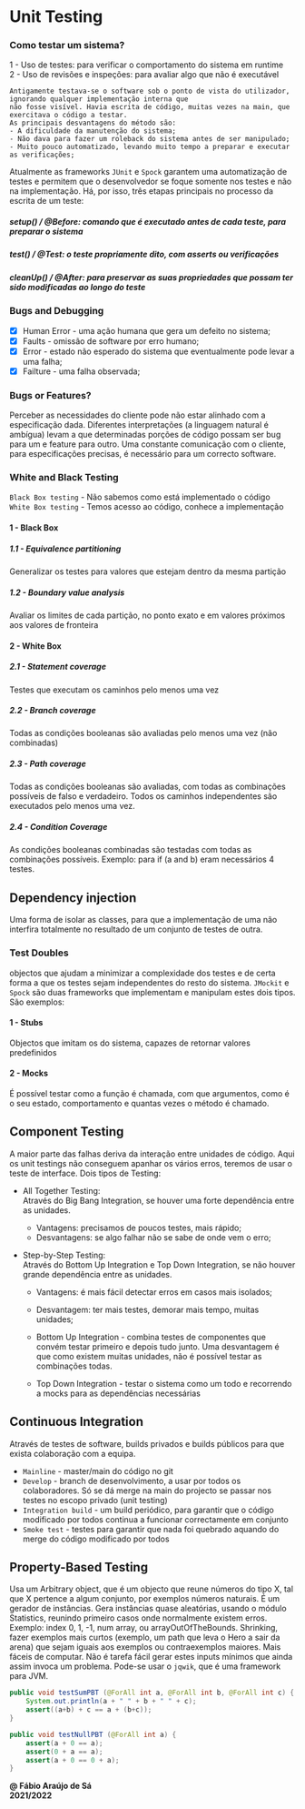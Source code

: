 # Unit Testing

### Como testar um sistema?

1 - Uso de testes: para verificar o comportamento do sistema em runtime <br>
2 - Uso de revisões e inspeções: para avaliar algo que não é executável <br>

    Antigamente testava-se o software sob o ponto de vista do utilizador, ignorando qualquer implementação interna que 
    não fosse visível. Havia escrita de código, muitas vezes na main, que exercitava o código a testar.
    As principais desvantagens do método são:
    - A dificuldade da manutenção do sistema;
    - Não dava para fazer um roleback do sistema antes de ser manipulado;
    - Muito pouco automatizado, levando muito tempo a preparar e executar as verificações;

Atualmente as frameworks `JUnit` e `Spock` garantem uma automatização de testes e permitem que o desenvolvedor se foque somente nos testes e não na implementação. Há, por isso, três etapas principais no processo da escrita de um teste: <br>
##### setup() / @Before: comando que é executado antes de cada teste, para preparar o sistema
##### test() / @Test: o teste propriamente dito, com asserts ou verificações
##### cleanUp() / @After: para preservar as suas propriedades que possam ter sido modificadas ao longo do teste

### Bugs and Debugging

- [X] Human Error - uma ação humana que gera um defeito no sistema; <br>
- [X] Faults - omissão de software por erro humano; <br>
- [X] Error - estado não esperado do sistema que eventualmente pode levar a uma falha; <br>
- [X] Failture - uma falha observada; <br>

### Bugs or Features?

Perceber as necessidades do cliente pode não estar alinhado com a especificação dada.
Diferentes interpretações (a linguagem natural é ambígua) levam a que determinadas porções de código possam ser bug para um e feature para outro.
Uma constante comunicação com o cliente, para especificações precisas, é necessário para um correcto software.

### White and Black Testing

`Black Box testing` - Não sabemos como está implementado o código <br>
`White Box testing` - Temos acesso ao código, conhece a implementação <br>

#### 1 - Black Box

##### 1.1 - Equivalence partitioning
Generalizar os testes para valores que estejam dentro da mesma partição

##### 1.2 - Boundary value analysis
Avaliar os limites de cada partição, no ponto exato e em valores próximos aos valores de fronteira

#### 2 - White Box

##### 2.1 - Statement coverage
Testes que executam os caminhos pelo menos uma vez

##### 2.2 - Branch coverage
Todas as condições booleanas são avaliadas pelo menos uma vez (não combinadas)

##### 2.3 - Path coverage
Todas as condições booleanas são avaliadas, com todas as combinações possíveis de falso e verdadeiro. Todos os caminhos independentes são executados pelo menos uma vez.

##### 2.4 - Condition Coverage
As condições booleanas combinadas são testadas com todas as combinações possíveis. Exemplo: para if (a and b) eram necessários 4 testes.
<br>

## Dependency injection
Uma forma de isolar as classes, para que a implementação de uma não interfira totalmente
no resultado de um conjunto de testes de outra.

### Test Doubles
objectos que ajudam a minimizar a complexidade dos testes e de certa forma a que os testes sejam independentes do resto do sistema. `JMockit` e `Spock` são duas frameworks que implementam e manipulam estes dois tipos. São exemplos:

#### 1 - Stubs
Objectos que imitam os do sistema, capazes de retornar valores predefinidos

#### 2 - Mocks
É possível testar como a função é chamada, com que argumentos, como é o seu estado, comportamento e quantas vezes o método é chamado.

## Component Testing
A maior parte das falhas deriva da interação entre unidades de código. Aqui os unit testings não conseguem apanhar os vários erros, teremos de usar o teste de interface. Dois tipos de Testing:

- All Together Testing: <br>
Através do Big Bang Integration, se houver uma forte dependência entre as unidades. 
  - Vantagens: precisamos de poucos testes, mais rápido; 
  - Desvantagens: se algo falhar não se sabe de onde vem o erro;

- Step-by-Step Testing: <br>
Através do Bottom Up Integration e Top Down Integration, se não houver grande dependência entre as unidades.
  - Vantagens: é mais fácil detectar erros em casos mais isolados;
  - Desvantagem: ter mais testes, demorar mais tempo, muitas unidades;

  - Bottom Up Integration - combina testes de componentes que convém testar primeiro e depois tudo junto. Uma desvantagem é que como existem muitas unidades, não é possível testar as combinações todas.
  - Top Down Integration - testar o sistema como um todo e recorrendo a mocks para as dependências necessárias

## Continuous Integration
Através de testes de software, builds privados e builds públicos para que exista colaboração com a equipa.

- `Mainline` - master/main do código no git
- `Develop` - branch de desenvolvimento, a usar por todos os colaboradores. Só se dá merge na main do projecto se passar nos testes no escopo privado (unit testing)
- `Integration build` - um build periódico, para garantir que o código modificado por todos continua a funcionar correctamente em conjunto
- `Smoke test` - testes para garantir que nada foi quebrado aquando do merge do código modificado por todos

## Property-Based Testing
Usa um Arbitrary object, que é um objecto que reune números do tipo X, tal que X pertence a algum conjunto, por exemplos
números naturais. É um gerador de instâncias. Gera instâncias quase aleatórias, usando o módulo Statistics, reunindo primeiro casos onde
normalmente existem erros. Exemplo: index 0, 1, -1, num array, ou arrayOutOfTheBounds.
Shrinking, fazer exemplos mais curtos (exemplo, um path que leva o Hero a sair da arena) que sejam iguais aos exemplos ou
contraexemplos maiores. Mais fáceis de computar. Não é tarefa fácil gerar estes inputs mínimos que ainda assim invoca um problema.
Pode-se usar o `jqwik`, que é uma framework para JVM.

````java
public void testSumPBT (@ForAll int a, @ForAll int b, @ForAll int c) {
    System.out.println(a + " " + b + " " + c);
    assert((a+b) + c == a + (b+c));
}

public void testNullPBT (@ForAll int a) {
    assert(a + 0 == a);
    assert(0 + a == a);
    assert(a + 0 == 0 + a);
}
````

**@ Fábio Araújo de Sá** <br/>
**2021/2022**